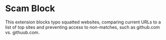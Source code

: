 # Scam Block

This extension blocks typo squatted websites, comparing current URLs to a list of top sites and preventing access to non-matches, such as github.com vs. githuub.com.